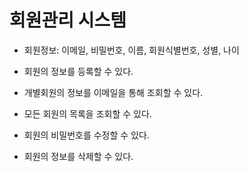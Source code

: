 # 회원관리 시스템

- 회원정보: 이메일, 비밀번호, 이름, 회원식별번호, 성별, 나이  

- 회원의 정보를 등록할 수 있다.
- 개별회원의 정보를 이메일을 통해 조회할 수 있다.
- 모든 회원의 목록을 조회할 수 있다.
- 회원의 비밀번호를 수정할 수 있다.
- 회원의 정보를 삭제할 수 있다.